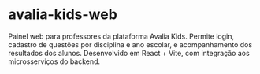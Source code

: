 # avalia-kids-web
Painel web para professores da plataforma Avalia Kids. Permite login, cadastro de questões por disciplina e ano escolar, e acompanhamento dos resultados dos alunos. Desenvolvido em React + Vite, com integração aos microsserviços do backend.
